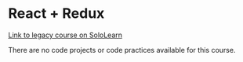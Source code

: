 # React + Redux

[Link to legacy course on SoloLearn](https://www.sololearn.com/en/learn/courses/le-react)

There are no code projects or code practices available for this course.